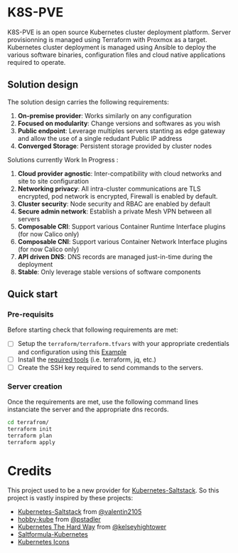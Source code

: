 # K8S-PVE

K8S-PVE is an open source Kubernetes cluster deployment platform. Server provisionning is managed using Terraform with Proxmox as a target. Kubernetes cluster deployment is managed using Ansible to deploy the various software binaries, configuration files and cloud native applications required to operate.

## Solution design

The solution design carries the following requirements:

1. **On-premise provider**: Works similarly on any configuration
2. **Focused on modularity**: Change versions and softwares as you wish
3. **Public endpoint**: Leverage multiples servers stanting as edge gateway and allow the use of a single redudant Public IP address
8. **Converged Storage**: Persistent storage provided by cluster nodes

Solutions currently Work In Progress :

1. **Cloud provider agnostic**: Inter-compatibility with cloud networks and site to site configuration
2. **Networking privacy**: All intra-cluster communications are TLS encrypted, pod network is encrypted, Firewall is enabled by default.
2. **Cluster security**: Node security and RBAC are enabled by default
5. **Secure admin network**: Establish a private Mesh VPN between all servers
6. **Composable CRI**: Support various Container Runtime Interface plugins (for now Calico only)
7. **Composable CNI**: Support various Container Network Interface plugins (for now Calico only)
9. **API driven DNS**: DNS records are managed just-in-time during the deployment
10. **Stable**: Only leverage stable versions of software components

## Quick start

### Pre-requisits

Before starting check that following requirements are met:

* [ ] Setup the `terraform/terraform.tfvars` with your appropriate credentials and configuration using this [Example](./terraform/terraform.tfvars.example)
* [ ] Install the [required tools](./docs/prerequisits.md) (i.e. terraform, jq, etc.)
* [ ] Create the SSH key required to send commands to the servers.

### Server creation 

Once the requirements are met, use the following command lines instanciate the server and the appropriate dns records.

```bash
cd terrafrom/
terraform init
terraform plan
terraform apply
```

# Credits
This project used to be a new provider for [Kubernetes-Saltstack](https://github.com/fjudith/saltstack-kubernetes). So this project is vastly inspired by these projects:

* [Kubernetes-Saltstack](https://github.com/valentin2105/Kubernetes-Saltstack) from [@valentin2105](https://github.com/valentin2105)
* [hobby-kube](https://github.com/hobby-kube/provisionning)  from [@pstadler](https://github.com/pstadler)
* [Kubernetes The Hard Way](https://github.com/kelseyhightower/kubernetes-the-hard-way) from [@kelseyhightower](https://github.com/kelseyhightower)
* [Saltformula-Kubernetes](https://github.com/salt-formulas/salt-formula-kubernetes)
* [Kubernetes Icons](https://github.com/octo-technology/kubernetes-icons)
